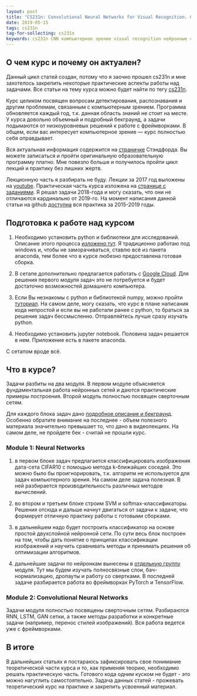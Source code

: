 ```yaml
---
layout: post
title: "CS231n: Convolutional Neural Networks for Visual Recognition. Старт практической части"
date: 2019-05-15
tags: cs231n
tag-for-sollecting: cs231n
keywords: cs231n CNN компьютерное зрение visual recognition нейронные сети deep learning глубокое обучение машинное обучение machine learning data science
---
```


## О чем курс и почему он актуален?

Данный цикл статей создан, потому что я заочно прошел cs231n и мне захотелось закрепить некоторые практические аспекты работы над задачами. Все статьи на тему курса можно будет найти по тегу [cs231n](/tag/cs231n).

Курс целиком посвящен вопросам детектирования, распознавания и другим проблемам, связанным с компьютерным зрением. Программа обновляется каждый год, т.к. данная область знаний не стоит на месте. У курса довольно объемный и подробный бекграунд, а задачи подымаются от низкоуровневых решений к работе с фреймворками. В общем, если вас интересует компьютерное зрение — курс полностью себя оправдывает.

Вся актуальная информация содержится на [страничке](http://cs231n.stanford.edu/) Стэндфорда. Вы можете записаться и пройти оригинальную образовательную программу платно. Мне повезло больше и получилось пройти цикл лекций и практику без лишних жертв.

Лекционную часть я разбирать не буду. Лекции за 2017 год выложены на [youtube](https://www.youtube.com/playlist?list=PL3FW7Lu3i5JvHM8ljYj-zLfQRF3EO8sYv). Практическая часть курса изложена на [странице с заданиями](http://cs231n.github.io/). Я решал задачи 2018-года и могу сказать, что они не отличаются кардинально от 2019-го. На момент написания данной статьи на github [доступна](https://github.com/cs231n/cs231n.github.io/tree/master/assignments) вся практика за 2015-2019 годы.

## Подготовка к работе над курсом

1. Необходимо установить python и библиотеки для исследований. Описание этого процесса [изложено тут](http://cs231n.github.io/setup-instructions/). Я традиционно работаю под windows и, чтобы не заморачиваться, ставлю всё из пакета anaconda, тем более что в курсе любезно предоставлена готовая сборка.

2. В сетапе дополнительно предлагается работать с [Google Cloud](https://github.com/cs231n/gcloud/). Для решения первого модуля задач это не потребуется и будет достаточно возможностей домашнего компьютера.

3. Если Вы незнакомы с python и библиотекой numpy, можно пройти [туториал](http://cs231n.github.io/python-numpy-tutorial/). На самом деле, могу сказать, что курс в плане написания кода непростой и если вы не работали ранее с python, то браться за решение задач бессмысленно. Отправляйтесь лучше сразу изучать python.

4. Необходимо установить jupyter notebook. Половина задач решается в нем. Приложение есть в пакете anaconda.

С сетапом вроде всё.

## Что в курсе?

Задачи разбиты на два модуля. В первом модуле объясняется фундаментальная работа нейронных сетей и даются практические примеры построения. Второй модуль полностью посвящен сверточным сетям.

Для каждого блока задач дано [подробное описание и бекграунд](http://cs231n.github.io/). Особенно обратите внимание на последнее - объем полезного материала значительно превышает то, что дано в видеолекциях. На самом деле, не пройдете бек - считай не прошли курс.

### Module 1: Neural Networks

1. в первом блоке задач предлагается классифицировать изображения дата-сета CIFAR10 с помощью метода k-ближайших соседей. Это можно было бы проигнорировать, т.к. алгоритм не используется для задач компьютерного зрения. На самом деле задача полезная. В ней разбирается производительность различных методов вычислений.

2. во втором и третьем блоке строим SVM и softmax-классификаторы. Решения отсюда и дальше начнут двигаться от задачи к задаче, что формирует отличную практику работы с готовыми сборками.

3. в дальнейшем надо будет построить классификатор на основе простой двухслойной нейронной сети. По сути весь блок построен на том, чтобы дать понятие о принципах классификации изображений и научить сравнивать методы и принимать решения об оптимизации алгоритмов.

4. дальнейшие задачи по нейронкам вынесены в [отдельную группу](http://cs231n.github.io/assignments2019/assignment2/) модуля. Тут мы будем изучать полносвязные слои, бач-нормализацию, дропауты и работу со свертками. В последней задаче разбирается работа во фреймворках PyTorch и TensorFlow.

### Module 2: Convolutional Neural Networks

Задачи модуля полностью посвящены сверточным сетям. Разбираются RNN, LSTM, GAN сетки, а также методы разработки и конкретные задачи (например, перенос стилей изображений). Вся работа ведется уже с фреймворками.

## В итоге

В дальнейших статьях я постараюсь зафиксировать свое понимание теоретической части курса и то, как применяя теорию, необходимо решать практическую часть. Готового кода одним куском не будет - это можно нагуглить самостоятельно. Задача данных статей - прожевать теоретический курс на практике и закрепить усвоенный материал.